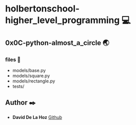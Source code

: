 # holbertonschool-higher_level_programming :computer:

## 0x0C-python-almost_a_circle :earth_asia:

### files :page_facing_up:

* models/base.py
* models/square.py
* models/rectangle.py
* tests/

## Author :black_nib:

* **David De La Hoz** [Github](https://github.com/daviddlhz)